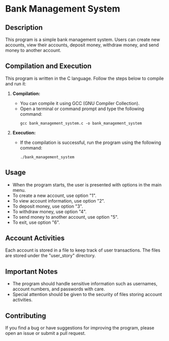 # Bank Management System

## Description

This program is a simple bank management system. Users can create new accounts, view their accounts, deposit money, withdraw money, and send money to another account.

## Compilation and Execution

This program is written in the C language. Follow the steps below to compile and run it:

1. **Compilation:**
   - You can compile it using GCC (GNU Compiler Collection).
   - Open a terminal or command prompt and type the following command:
     ```
     gcc bank_management_system.c -o bank_management_system
     ```

2. **Execution:**
   - If the compilation is successful, run the program using the following command:
     ```
     ./bank_management_system
     ```

## Usage

- When the program starts, the user is presented with options in the main menu.
- To create a new account, use option "1".
- To view account information, use option "2".
- To deposit money, use option "3".
- To withdraw money, use option "4".
- To send money to another account, use option "5".
- To exit, use option "6".

## Account Activities

Each account is stored in a file to keep track of user transactions. The files are stored under the "user_story" directory.

## Important Notes

- The program should handle sensitive information such as usernames, account numbers, and passwords with care.
- Special attention should be given to the security of files storing account activities.

## Contributing

If you find a bug or have suggestions for improving the program, please open an issue or submit a pull request.
